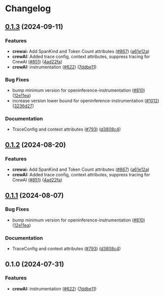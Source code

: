 # Changelog

## [0.1.3](https://github.com/gregwchase/openinference/compare/python-openinference-instrumentation-crewai-v0.1.2...python-openinference-instrumentation-crewai-v0.1.3) (2024-09-11)


### Features

* **crewai:** Add SpanKind and Token Count attributes ([#867](https://github.com/gregwchase/openinference/issues/867)) ([a61e12a](https://github.com/gregwchase/openinference/commit/a61e12a43773b933afcce28613db70fcceba43fd))
* **crewAI:** Added trace config, context attributes, suppress tracing for CrewAI ([#851](https://github.com/gregwchase/openinference/issues/851)) ([4ad22fa](https://github.com/gregwchase/openinference/commit/4ad22fac38e051ea12dd53936f40741717743171))
* **crewAI:** instrumentation ([#622](https://github.com/gregwchase/openinference/issues/622)) ([7ddbe11](https://github.com/gregwchase/openinference/commit/7ddbe1100efb53bc7a3812b658e8cfd31b6cefcd))


### Bug Fixes

* bump minimum version for openinference-instrumentation ([#810](https://github.com/gregwchase/openinference/issues/810)) ([12e11ea](https://github.com/gregwchase/openinference/commit/12e11ea405252ca35dc8d3f3a08ec5b83a08cea7))
* increase version lower bound for openinference-instrumentation ([#1012](https://github.com/gregwchase/openinference/issues/1012)) ([3236d27](https://github.com/gregwchase/openinference/commit/3236d2733a46b84d693ddb7092209800cde8cc34))


### Documentation

* TraceConfig and context attributes ([#793](https://github.com/gregwchase/openinference/issues/793)) ([d3808c4](https://github.com/gregwchase/openinference/commit/d3808c4bea3f6a4c72d3a7ea09b54e78072be6fd))

## [0.1.2](https://github.com/Arize-ai/openinference/compare/python-openinference-instrumentation-crewai-v0.1.1...python-openinference-instrumentation-crewai-v0.1.2) (2024-08-20)


### Features

* **crewai:** Add SpanKind and Token Count attributes ([#867](https://github.com/Arize-ai/openinference/issues/867)) ([a61e12a](https://github.com/Arize-ai/openinference/commit/a61e12a43773b933afcce28613db70fcceba43fd))
* **crewAI:** Added trace config, context attributes, suppress tracing for CrewAI ([#851](https://github.com/Arize-ai/openinference/issues/851)) ([4ad22fa](https://github.com/Arize-ai/openinference/commit/4ad22fac38e051ea12dd53936f40741717743171))

## [0.1.1](https://github.com/Arize-ai/openinference/compare/python-openinference-instrumentation-crewai-v0.1.0...python-openinference-instrumentation-crewai-v0.1.1) (2024-08-07)


### Bug Fixes

* bump minimum version for openinference-instrumentation ([#810](https://github.com/Arize-ai/openinference/issues/810)) ([12e11ea](https://github.com/Arize-ai/openinference/commit/12e11ea405252ca35dc8d3f3a08ec5b83a08cea7))


### Documentation

* TraceConfig and context attributes ([#793](https://github.com/Arize-ai/openinference/issues/793)) ([d3808c4](https://github.com/Arize-ai/openinference/commit/d3808c4bea3f6a4c72d3a7ea09b54e78072be6fd))

## 0.1.0 (2024-07-31)


### Features

* **crewAI:** instrumentation ([#622](https://github.com/Arize-ai/openinference/issues/622)) ([7ddbe11](https://github.com/Arize-ai/openinference/commit/7ddbe1100efb53bc7a3812b658e8cfd31b6cefcd))
